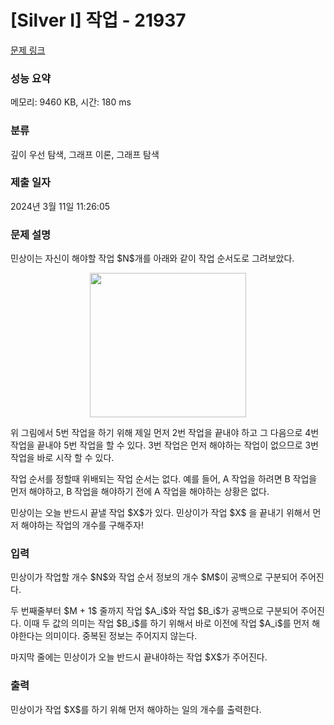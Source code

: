 # [Silver I] 작업 - 21937 

[문제 링크](https://www.acmicpc.net/problem/21937) 

### 성능 요약

메모리: 9460 KB, 시간: 180 ms

### 분류

깊이 우선 탐색, 그래프 이론, 그래프 탐색

### 제출 일자

2024년 3월 11일 11:26:05

### 문제 설명

<p>민상이는 자신이 해야할 작업 $N$개를 아래와 같이 작업 순서도로 그려보았다.</p>

<p style="text-align: center;"><img alt="" src="" style="height: 231px; width: 250px;"></p>

<p>위 그림에서 5번 작업을 하기 위해 제일 먼저 2번 작업을 끝내야 하고 그 다음으로 4번 작업을 끝내야 5번 작업을 할 수 있다. 3번 작업은 먼저 해야하는 작업이 없으므로 3번 작업을 바로 시작 할 수 있다.</p>

<p>작업 순서를 정할때 위배되는 작업 순서는 없다. 예를 들어, A 작업을 하려면 B 작업을 먼저 해야하고, B 작업을 해야하기 전에 A 작업을 해야하는 상황은 없다.</p>

<p>민상이는 오늘 반드시 끝낼 작업 $X$가 있다. 민상이가 작업 $X$ 을 끝내기 위해서 먼저 해야하는 작업의 개수를 구해주자!</p>

### 입력 

 <p>민상이가 작업할 개수 $N$와 작업 순서 정보의 개수 $M$이 공백으로 구분되어 주어진다.</p>

<p>두 번째줄부터 $M + 1$ 줄까지 작업 $A_i$와 작업 $B_i$가 공백으로 구분되어 주어진다. 이때 두 값의 의미는 작업 $B_i$를 하기 위해서 바로 이전에 작업 $A_i$를 먼저 해야한다는 의미이다. 중복된 정보는 주어지지 않는다.</p>

<p>마지막 줄에는 민상이가 오늘 반드시 끝내야하는 작업 $X$가 주어진다.</p>

### 출력 

 <p>민상이가 작업 $X$를 하기 위해 먼저 해야하는 일의 개수를 출력한다.</p>

